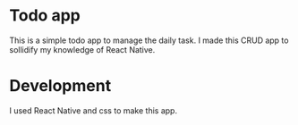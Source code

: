 # Todo app
This is a simple todo app to manage the daily task. I made this CRUD app to sollidify my knowledge of React Native. 
# Development
I used React Native and css to make this app.
